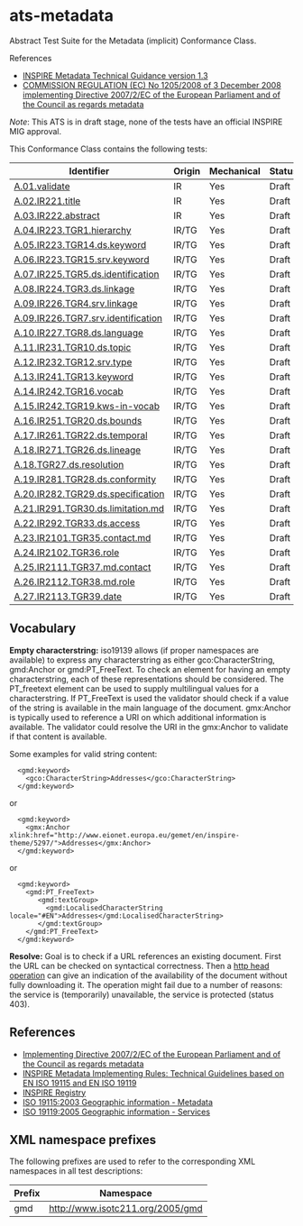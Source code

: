 ats-metadata
============

Abstract Test Suite for the Metadata (implicit) Conformance Class.

References
* [INSPIRE Metadata Technical Guidance version 1.3](http://inspire.jrc.ec.europa.eu/documents/Metadata/MD_IR_and_ISO_20131029.pdf)
* [COMMISSION REGULATION (EC) No 1205/2008 of 3 December 2008 implementing Directive 2007/2/EC of the European Parliament and of the Council as regards
metadata](http://eur-lex.europa.eu/LexUriServ/LexUriServ.do?uri=OJ:L:2008:326:0012:0030:EN:PDF)

*Note*: This ATS is in draft stage, none of the tests have an official INSPIRE MIG approval.

This Conformance Class contains the following tests:

| Identifier                                                        | Origin | Mechanical | Status   |
| ----------------------------------------------------------------- | ------ | ---------- | -------- |
| [A.01.validate](A.01.validate.md)  	    | IR     | Yes        | Draft  |
| [A.02.IR221.title](A.02.IR221.title.md)  	    | IR     | Yes        | Draft  |
| [A.03.IR222.abstract](A.03.IR222.abstract.md)  	    | IR     | Yes        | Draft  |
| [A.04.IR223.TGR1.hierarchy](A.04.IR223.TGR1.hierarchy.md)  	    | IR/TG     | Yes        | Draft  |
| [A.05.IR223.TGR14.ds.keyword](A.05.IR223.TGR14.ds.keyword.md)  	    | IR/TG     | Yes        | Draft  |
| [A.06.IR223.TGR15.srv.keyword](A.06.IR223.TGR15.srv.keyword.md)  	    | IR/TG     | Yes        | Draft  |
| [A.07.IR225.TGR5.ds.identification](A.07.IR225.TGR5.ds.identification.md)  	    | IR/TG     | Yes        | Draft  |
| [A.08.IR224.TGR3.ds.linkage](A.08.IR224.TGR3.ds.linkage.md)  	    | IR/TG     | Yes        | Draft  |
| [A.09.IR226.TGR4.srv.linkage](A.09.IR226.TGR4.srv.linkage.md)  	    | IR/TG     | Yes        | Draft  |
| [A.09.IR226.TGR7.srv.identification](A.09.IR226.TGR7.srv.identification.md)  	    | IR/TG     | Yes        | Draft  |
| [A.10.IR227.TGR8.ds.language](A.10.IR227.TGR8.ds.language.md)  	    | IR/TG     | Yes        | Draft  |
| [A.11.IR231.TGR10.ds.topic](A.11.IR231.TGR10.ds.topic.md)  	    | IR/TG     | Yes        | Draft  |
| [A.12.IR232.TGR12.srv.type](A.12.IR232.TGR12.srv.type.md)  	    | IR/TG     | Yes        | Draft  |
| [A.13.IR241.TGR13.keyword](A.13.IR241.TGR13.keyword.md)  	    | IR/TG     | Yes        | Draft  |
| [A.14.IR242.TGR16.vocab](A.14.IR242.TGR16.vocab.md)  	    | IR/TG     | Yes        | Draft  |
| [A.15.IR242.TGR19.kws-in-vocab](A.15.IR242.TGR19.kws-in-vocab.md)  	    | IR/TG     | Yes        | Draft  |
| [A.16.IR251.TGR20.ds.bounds](A.16.IR251.TGR20.ds.bounds.md)  	    | IR/TG     | Yes        | Draft  |
| [A.17.IR261.TGR22.ds.temporal](A.17.IR261.TGR22.ds.temporal.md)  	    | IR/TG     | Yes        | Draft  |
| [A.18.IR271.TGR26.ds.lineage](A.18.IR271.TGR26.ds.lineage.md)  	    | IR/TG     | Yes        | Draft  |
| [A.18.TGR27.ds.resolution](A.18.TGR27.ds.resolution.md)  	    | IR/TG     | Yes        | Draft  |
| [A.19.IR281.TGR28.ds.conformity](A.19.IR281.TGR28.ds.conformity.md)  	    | IR/TG     | Yes        | Draft  |
| [A.20.IR282.TGR29.ds.specification](A.20.IR282.TGR29.ds.specification.md)  	    | IR/TG     | Yes        | Draft  |
| [A.21.IR291.TGR30.ds.limitation.md](A.21.IR291.TGR30.ds.limitation.md)  	    | IR/TG     | Yes        | Draft  |
| [A.22.IR292.TGR33.ds.access](A.22.IR292.TGR33.ds.access.md)  	    | IR/TG     | Yes        | Draft  |
| [A.23.IR2101.TGR35.contact.md](A.23.IR2101.TGR35.contact.md)  	    | IR/TG     | Yes        | Draft  |
| [A.24.IR2102.TGR36.role](A.24.IR2102.TGR36.role.md)  	  | IR/TG     | Yes        | Draft  |
| [A.25.IR2111.TGR37.md.contact](A.25.IR2111.TGR37.md.contact.md)  	    | IR/TG     | Yes        | Draft  |
| [A.26.IR2112.TGR38.md.role](A.26.IR2112.TGR38.md.role.md)  	 | IR/TG     | Yes        | Draft  |
| [A.27.IR2113.TGR39.date](A.27.IR2113.TGR39.date.md)    | IR/TG     | Yes        | Draft  |

## Vocabulary

<a name="emptychar"></a>
**Empty characterstring:** iso19139 allows (if proper namespaces are available) to express any characterstring as either gco:CharacterString, gmd:Anchor or gmd:PT_FreeText. 
To check an element for having an empty characterstring, each of these representations should be considered. The PT_freetext element can be used to supply multilingual values for a characterstring. 
If PT_FreeText is used the validator should check if a value of the string is available in the main language of the document. gmx:Anchor is typically used to reference a URI on which additional information is available.
The validator could resolve the URI in the gmx:Anchor to validate if that content is available.

Some examples for valid string content:
```
  <gmd:keyword>
    <gco:CharacterString>Addresses</gco:CharacterString>
  </gmd:keyword>
```
  or
``` 
  <gmd:keyword>
    <gmx:Anchor xlink:href="http://www.eionet.europa.eu/gemet/en/inspire-theme/5297/">Addresses</gmx:Anchor>
  </gmd:keyword>
```
  or 
```  
  <gmd:keyword>
    <gmd:PT_FreeText>
       <gmd:textGroup>
         <gmd:LocalisedCharacterString locale="#EN">Addresses</gmd:LocalisedCharacterString>
       </gmd:textGroup>
    </gmd:PT_FreeText>
  </gmd:keyword>
```

<a name="resolve"></a>
**Resolve:** Goal is to check if a URL references an existing document. First the URL can be checked on syntactical correctness. Then a [http head operation](http://www.w3.org/Protocols/rfc2616/rfc2616-sec9.html#sec9.4) 
can give an indication of the availability of the document without fully downloading it. The operation might fail due to a number of reasons: the service is 
(temporarily) unavailable, the service is protected (status 403).   

## References
<a name="IR"></a>
* [Implementing Directive 2007/2/EC of the European Parliament and of the Council as regards metadata](http://eur-lex.europa.eu/legal-content/EN/TXT/HTML/?uri=CELEX:32008R1205&from=EN)
<a name="TG"></a>
* [INSPIRE Metadata Implementing Rules: Technical Guidelines based on EN ISO 19115 and EN ISO 19119](http://inspire.ec.europa.eu/documents/Metadata/MD_IR_and_ISO_20131029.pdf)
<a name="REG"></a>
* [INSPIRE Registry](http://inspire.ec.europa.eu/registry/)
<a name="ISO19115"></a>
* [ISO 19115:2003 Geographic information - Metadata](http://www.iso.org/iso/catalogue_detail.htm?csnumber=26020)
<a name="ISO19119"></a>
* [ISO 19119:2005 Geographic information - Services](http://www.iso.org/iso/catalogue_detail.htm?csnumber=39890)

## XML namespace prefixes <a name="namespaces"></a>

The following prefixes are used to refer to the corresponding XML namespaces in all test descriptions:

Prefix     | Namespace
---------- | -------------------------------------------------
gmd        | http://www.isotc211.org/2005/gmd


